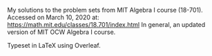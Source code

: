 My solutions to the problem sets from MIT Algebra I course (18-701). Accessed on March 10, 2020 at: https://math.mit.edu/classes/18.701/index.html
In general, an updated version of MIT OCW Algebra I course.

Typeset in LaTeX using Overleaf.

